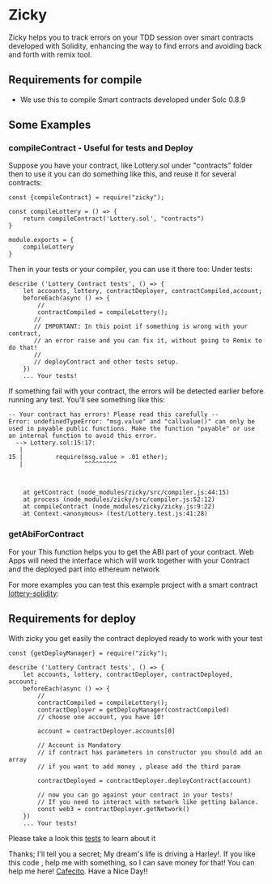 # Zicky
Zicky helps you to track errors on your TDD session over smart contracts developed with Solidity, 
enhancing the way to find errors and avoiding back and forth with remix tool.

## Requirements for compile
* We use this to compile Smart contracts developed under Solc 0.8.9

## Some Examples

### compileContract - Useful for tests and Deploy
Suppose you have your contract, like Lottery.sol under "contracts" folder
then to use it you can do something like this, and reuse it for several contracts:

````
const {compileContract} = require("zicky");

const compileLottery = () => {
    return compileContract('Lottery.sol', "contracts")
}

module.exports = {
    compileLottery
}
````

Then in your tests or your compiler, you can use it there too:
Under tests:

````
describe ('Lottery Contract tests', () => {
    let accounts, lottery, contractDeployer, contractCompiled,account;
    beforeEach(async () => {
        // 
        contractCompiled = compileLottery();
       //
       // IMPORTANT: In this point if something is wrong with your contract, 
       // an error raise and you can fix it, without going to Remix to do that! 
       //
       // deployContract and other tests setup.
    })
    ... Your tests! 

````
If something fail with your contract, the errors  will be detected earlier before running any test. 
You'll see something like this:
`````
-- Your contract has errors! Please read this carefully --
Error: undefinedTypeError: "msg.value" and "callvalue()" can only be used in payable public functions. Make the function "payable" or use an internal function to avoid this error.
  --> Lottery.sol:15:17:
   |
15 |         require(msg.value > .01 ether);
   |                 ^^^^^^^^^



    at getContract (node_modules/zicky/src/compiler.js:44:15)
    at process (node_modules/zicky/src/compiler.js:52:12)
    at compileContract (node_modules/zicky/zicky.js:9:22)
    at Context.<anonymous> (test/Lottery.test.js:41:28)
`````

### getAbiForContract 

For your This function helps you to get the ABI part of your contract. Web Apps will need the interface which will work together with your Contract  and the deployed part into ethereum network

For more examples you can test this example project with a smart contract [lottery-solidity](https://github.com/davidgk/lottery-solidity):

## Requirements for deploy

With zicky you get easily the contract deployed ready to work with your test

````
const {getDeployManager} = require("zicky");

describe ('Lottery Contract tests', () => {
    let accounts, lottery, contractDeployer, contractDeployed,  account;
    beforeEach(async () => {
        // 
        contractCompiled = compileLottery();
        contractDeployer = getDeployManager(contractCompiled)
        // choose one account, you have 10!
        
        account = contractDeployer.accounts[0]
        
        // Account is Mandatory
        // if contract has parameters in constructor you should add an array
        // if you want to add money , please add the third param
        
        contractDeployed = contractDeployer.deployContract(account)
        
        // now you can go against your contract in your tests!
        // If you need to interact with network like getting balance.
        const web3 = contractDeployer.getNetwork()
    })
    ... Your tests! 

````
Please take a look this [tests](https://github.com/davidgk/zicky/blob/main/test/deployManager.test.js) to learn about it 

Thanks; I'll tell you a secret; My dream's life is driving a Harley!. If you like this code , help me with something, so I can save money for that!
You can help me here! [Cafecito](https://cafecito.app/zicky).
Have a Nice Day!!
